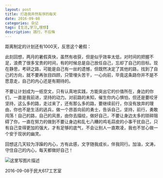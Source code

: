 ```yaml
---
layout: post
title: 打造我井然有序的每天
date: 2016-09-08
categories: 杂记
tags: [生活,学习,理想]
description: 践行，不后悔
---
```



距离制定的计划还有1000天，反思这个暑假：

此刻回想，两月的暑假真快，虽然有收获，但是似乎效率太低，对时间的把握不足，浪费了很多宝贵的时间，有的时候总是自己放任自己，忘却了自己的目标。现在静思，考研之路，可能是自己有一丝的遗憾，但既然决定了其他的路，找到了自己的方向，就不要再张目四顾，只管埋头苦干，一心向前，毕竟这条路你并不是不愿意走，自己的内心还是有期待的。

不要让计划成为一纸空文，只有认真地实践，方能突出它的价值所在，身边的你们，一直是我前进，坚持的动力。对前路的未知，催生你内心惧怕，但还是要咬牙坚持，这么多的路，走过来了，还有那么多的路，要继续前行，你没有放弃的理由，你也不是生活的逃兵，做一个昂首向前的勇士，告诉自己，坚持，前行，勇敢闯荡！自己的路，自己的风景，由你去描绘，做好自己，不要让身边太多的琐碎阻碍了你，一直在努力的做到不要让身边和乱七八糟的鸡毛蒜皮的小事干扰自己，只有自己变得更加的强大，才有足够的底气，不会让别人一直欺凌，我也不甘心做一个安于现状的幽灵。

回想这几天较为浮躁的内心，方有此感，文字随我成长，伴我同行。加油，文涛，守住自己的内心，每天都做好自己！

![这里写图片描述](http://img.blog.csdn.net/20161217220801230?watermark/2/text/aHR0cDovL2Jsb2cuY3Nkbi5uZXQvd3d0MTg4MTE3MDc5NzE=/font/5a6L5L2T/fontsize/400/fill/I0JBQkFCMA==/dissolve/70/gravity/SouthEast)

2016-09-08于民大617工艺室
